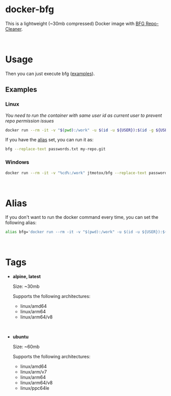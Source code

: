 # docker-bfg

This is a lightweight (~30mb compressed) Docker image with [BFG Repo-Cleaner](https://rtyley.github.io/bfg-repo-cleaner/).

<br />

# Usage

Then you can just execute bfg ([examples](https://rtyley.github.io/bfg-repo-cleaner/#examples)).

## Examples

### Linux

*You need to run the container with same user id as current user to prevent repo permission issues*

```bash
docker run --rm -it -v "$(pwd):/work" -u $(id -u ${USER}):$(id -g ${USER}) jtmotox/bfg --replace-text passwords.txt my-repo.git
```

If you have the [alias](#alias) set, you can run it as:

```bash
bfg --replace-text passwords.txt my-repo.git
```

### Windows

```bash
docker run --rm -it -v "%cd%:/work" jtmotox/bfg --replace-text passwords.txt my-repo.git
```

<br />

# Alias

If you don't want to run the docker command every time, you can set the following alias:

```bash
alias bfg='docker run --rm -it -v "$(pwd):/work" -u $(id -u ${USER}):$(id -g ${USER}) jtmotox/bfg'
```

<br />

# Tags

- **alpine, latest**

	Size: ~30mb

	Supports the following architectures:
	- linux/amd64
	- linux/arm64
	- linux/arm64/v8

<br />

- **ubuntu**

	Size: ~60mb

	Supports the following architectures:
	- linux/amd64
	- linux/arm/v7
	- linux/arm64
	- linux/arm64/v8
	- linux/ppc64le
